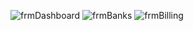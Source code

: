 
![frmDashboard](https://github.com/user-attachments/assets/bf6f8a22-9354-4dae-b9ef-176aec7d0bb1)
![frmBanks](https://github.com/user-attachments/assets/5e52196c-9ae4-4893-bb72-3521649d79ad)
![frmBilling](https://github.com/user-attachments/assets/122157b7-fdf6-4957-bced-c297ca478e16)
